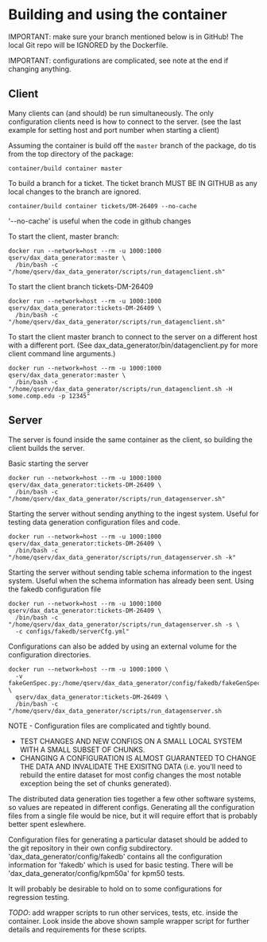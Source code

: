 Building and using the container
================================

IMPORTANT: make sure your branch mentioned below is in GitHub! The local Git
repo will be IGNORED by the Dockerfile.

IMPORTANT: configurations are complicated, see note at the end if changing
anything.


Client
------
Many clients can (and should) be run simultaneously. The only configuration
clients need is how to connect to the server. (see the last example for
setting host and port number when starting a client)

Assuming the container is build off the `master` branch of the package, do tis
from the top directory of the package:
```
container/build container master
```

To build a branch for a ticket. The ticket branch MUST BE IN GITHUB as
any local changes to the branch are ignored.
```
container/build container tickets/DM-26409 --no-cache
```
'--no-cache' is useful when the code in github changes


To start the client, master branch:
```
docker run --network=host --rm -u 1000:1000 qserv/dax_data_generator:master \
  /bin/bash -c "/home/qserv/dax_data_generator/scripts/run_datagenclient.sh"
```

To start the client branch tickets-DM-26409
```
docker run --network=host --rm -u 1000:1000 qserv/dax_data_generator:tickets-DM-26409 \
  /bin/bash -c "/home/qserv/dax_data_generator/scripts/run_datagenclient.sh"
```

To start the client master branch to connect to the server on a different host with
a different port. (See dax_data_generator/bin/datagenclient.py for more client
command line arguments.)
```
docker run --network=host --rm -u 1000:1000 qserv/dax_data_generator:master \
  /bin/bash -c "/home/qserv/dax_data_generator/scripts/run_datagenclient.sh -H some.comp.edu -p 12345"
```


Server
------
The server is found inside the same container as the client, so building
the client builds the server.

Basic starting the server
```
docker run --network=host --rm -u 1000:1000 qserv/dax_data_generator:tickets-DM-26409 \
  /bin/bash -c "/home/qserv/dax_data_generator/scripts/run_datagenserver.sh"
```

Starting the server without sending anything to the ingest system. Useful for testing
data generation configuration files and code.
```
docker run --network=host --rm -u 1000:1000 qserv/dax_data_generator:tickets-DM-26409 \
  /bin/bash -c "/home/qserv/dax_data_generator/scripts/run_datagenserver.sh -k"
```

Starting the server without sending table schema information to the ingest system.
Useful when the schema information has already been sent. Using the fakedb configuration
file
```
docker run --network=host --rm -u 1000:1000 qserv/dax_data_generator:tickets-DM-26409 \
  /bin/bash -c "/home/qserv/dax_data_generator/scripts/run_datagenserver.sh -s \
  -c configs/fakedb/serverCfg.yml"
```

Configurations can also be added by using an external volume for the configuration
directories.
```
docker run --network=host --rm -u 1000:1000 \
  -v fakeGenSpec.py:/home/qserv/dax_data_generator/config/fakedb/fakeGenSpec.py:ro \
  qserv/dax_data_generator:tickets-DM-26409 \
  /bin/bash -c "/home/qserv/dax_data_generator/scripts/run_datagenserver.sh
```


NOTE - Configuration files are complicated and tightly bound.
- TEST CHANGES AND NEW CONFIGS ON A SMALL LOCAL SYSTEM WITH A SMALL SUBSET OF CHUNKS.
- CHANGING A CONFIGURATION IS ALMOST GUARANTEED TO CHANGE THE DATA AND INVALIDATE
  THE EXISITNG DATA (i.e. you'll need to rebuild the entire dataset for most config changes
  the most notable exception being the set of chunks generated).

The distributed data generation ties together a few other software systems, so
values are repeated in different configs. Generating all the configuration files
from a single file would be nice, but it will require effort that is probably
better spent eslewhere.

Configuration files for generating a particular dataset should be added to the git
repository in their own config subdirectory. 'dax_data_generator/config/fakedb'
contains all the configuration information for 'fakedb' which is used for basic
testing. There will be 'dax_data_generator/config/kpm50a' for kpm50 tests.

It will probably be desirable to hold on to some configurations for regression
testing.

*TODO*: add wrapper scripts to run other services, tests, etc. inside the container.
Look inside the above shown sample wrapper script for further details and requirements
for these scripts.
